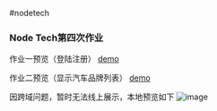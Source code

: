 ﻿#nodetech

### Node Tech第四次作业

作业一预览（登陆注册） [demo](https://smilecris.github.io/NodeTech/0507work/demo1.html)

作业二预览（显示汽车品牌列表）  [demo](https://smilecris.github.io/NodeTech/0507work/demo2.html)


因跨域问题，暂时无法线上展示，本地预览如下
![image](https://raw.githubusercontent.com/smileCris/NodeTech/master/0507work/demo.gif)
